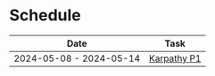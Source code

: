 # Schedule

| Date       | Task          |
|------------|---------------|
| 2024-05-08 - 2024-05-14 | [Karpathy P1](https://www.youtube.com/watch?v=VMj-3S1tku0)  |
